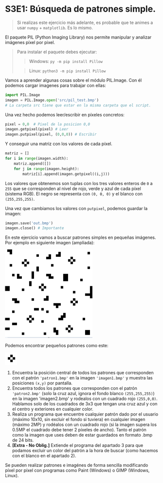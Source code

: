 # S3E1: Búsqueda de patrones simple.

> Si realizas este ejercicio más adelante, es probable que te animes a usar `numpy` + `matplotlib`. Es lo mismo.

El paquete PIL (Python Imaging Library) nos permite manipular y analizar imágenes píxel por pixel.

> Para instalar el paquete debes ejecutar:
> > Windows: `py -m pip install Pillow`
>
> > Linux: `python3 -m pip install Pillow`  

Vamos a aprender algunas cosas sobre el módulo PIL.Image. Con él podemos cargar imagenes para trabajar con ellas:

```python
import PIL.Image
imagen = PIL.Image.open('src/pil_test.bmp') 
# La carpeta src tiene que estar en la misma carpeta que el script.
```

Una vez hecho podemos leer/escribir en píxeles concretos:

```python
pixel = 0,0  # Pixel de la posicion 0,0
imagen.getpixel(pixel) # Leer
imagen.putpixel(pixel, (0,0,0)) # Escribir
```

Y conseguir una matriz con los valores de cada píxel.

```python
matriz = []
for i in range(imagen.width):
    matriz.append([])
    for j in range(imagen.height):
        matriz[i].append(imagen.getpixel((i,j)))
```

Los valores que obtenemos son tuplas con los tres valores enteros de `0` a `255` que se corresponden al nivel de rojo, verde y azul de cada píxel (sistema RGB). El negro se representa con `(0, 0, 0)` y el blanco con `(255,255,255)`.

Una vez que cambiamos los valores con `putpixel`, podemos guardar la imagen:

```python
imagen.save('out.bmp')
imagen.close() # Importante
```

En este ejercicio vamos a buscar patrones simples en pequeñas imágenes. Por ejemplo en siguiente imagen (ampliada):

![imagen](src/ejemploImagen.PNG)

Podemos encontrar pequeños patrones como este:

![imagen](src/ejemploPatron.PNG)


1. Encuentra la posición central de todos los patrones que corresponden con el patrón `'patron1.bmp'` en la imagen `'imagen1.bmp'` y muestra las posiciones `(x,y)` por pantalla.
2. Encuentra todos los patrones que corresponden con el patrón `'patron2.bmp'` (solo la cruz azul, ignora el fondo blanco `(255,255,255)`) en la imagen 'imagen2.bmp' y rodealos con un cuadrado rojo `(255,0,0)`. Hablamos solo de los cuadrados de 3x3 que tengan una cruz azul y con el centro y exteriores en cualquier color.
3. Realiza un programa que encuentre cualquier patrón dado por el usuario (máximo 10x10, sin excluir el fondo si tuviera) en cualquier imagen (máximo 2MP) y rodéalos con un cuadrado rojo (si la imagen supera los 0.5MP el cuadrado debe tener 2 píxeles de ancho). Tanto el patrón como la imagen que uses deben de estar guardados en formato .bmp de 24 bits.
4. **[Extra - No Oblig.]** Extiende el programa del apartado 3 para que podamos excluir un color del patrón a la hora de buscar (como hacemos con el blanco en el apartado 2).

Se pueden realizar patrones e imagénes de forma sencilla modificando píxel por píxel con programas como Paint (Windows) o GIMP (Windows, Linux). 